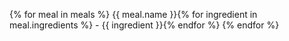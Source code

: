 {% for meal in meals %}
{{ meal.name }}{% for ingredient in meal.ingredients %}
    - {{ ingredient }}{% endfor %}
{% endfor %}